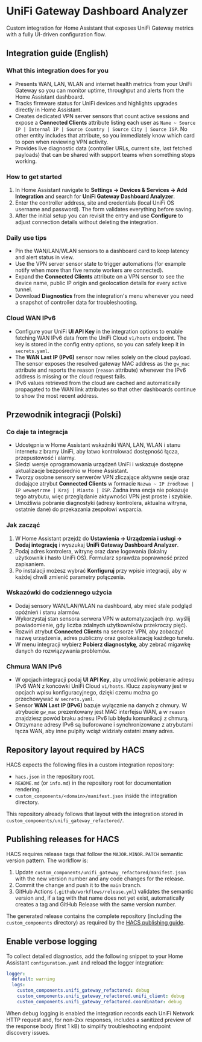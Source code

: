 
# UniFi Gateway Dashboard Analyzer

Custom integration for Home Assistant that exposes UniFi Gateway metrics with a
fully UI-driven configuration flow.

## Integration guide (English)

### What this integration does for you

- Presents WAN, LAN, WLAN and internet health metrics from your UniFi Gateway so
  you can monitor uptime, throughput and alerts from the Home Assistant
  dashboard.
- Tracks firmware status for UniFi devices and highlights upgrades directly in
  Home Assistant.
- Creates dedicated VPN server sensors that count active sessions and expose a
  **Connected Clients** attribute listing each user as
  `Name ~ Source IP | Internal IP | Source Country | Source City | Source ISP`.
  No other entity includes that attribute, so you immediately know which card
  to open when reviewing VPN activity.
- Provides live diagnostic data (controller URLs, current site, last fetched
  payloads) that can be shared with support teams when something stops working.

### How to get started

1. In Home Assistant navigate to **Settings → Devices & Services → Add
   Integration** and search for **UniFi Gateway Dashboard Analyzer**.
2. Enter the controller address, site and credentials (local UniFi OS username
   and password). The form validates everything before saving.
3. After the initial setup you can revisit the entry and use **Configure** to
   adjust connection details without deleting the integration.

### Daily use tips

- Pin the WAN/LAN/WLAN sensors to a dashboard card to keep latency and alert
  status in view.
- Use the VPN server sensor state to trigger automations (for example notify
  when more than five remote workers are connected).
- Expand the **Connected Clients** attribute on a VPN sensor to see the device
  name, public IP origin and geolocation details for every active tunnel.
- Download **Diagnostics** from the integration's menu whenever you need a
  snapshot of controller data for troubleshooting.

### Cloud WAN IPv6

- Configure your UniFi **UI API Key** in the integration options to enable
  fetching WAN IPv6 data from the UniFi Cloud `v1/hosts` endpoint. The key is
  stored in the config entry options, so you can safely keep it in
  `secrets.yaml`.
- The **WAN Last IP (IPv6)** sensor now relies solely on the cloud payload. The
  sensor exposes the resolved gateway MAC address as the `gw_mac` attribute and
  reports the reason (`reason` attribute) whenever the IPv6 address is missing
  or the cloud request fails.
- IPv6 values retrieved from the cloud are cached and automatically propagated
  to the WAN link attributes so that other dashboards continue to show the most
  recent address.

## Przewodnik integracji (Polski)

### Co daje ta integracja

- Udostępnia w Home Assistant wskaźniki WAN, LAN, WLAN i stanu internetu z
  bramy UniFi, aby łatwo kontrolować dostępność łącza, przepustowość i alarmy.
- Śledzi wersje oprogramowania urządzeń UniFi i wskazuje dostępne aktualizacje
  bezpośrednio w Home Assistant.
- Tworzy osobne sensory serwerów VPN zliczające aktywne sesje oraz dodające
  atrybut **Connected Clients** w formacie
  `Nazwa ~ IP źródłowe | IP wewnętrzne | Kraj | Miasto | ISP`. Żadna inna encja
  nie pokazuje tego atrybutu, więc przeglądanie aktywności VPN jest proste i
  szybkie.
- Umożliwia pobranie diagnostyki (adresy kontrolera, aktualna witryna, ostatnie
  dane) do przekazania zespołowi wsparcia.

### Jak zacząć

1. W Home Assistant przejdź do **Ustawienia → Urządzenia i usługi → Dodaj
   integrację** i wyszukaj **UniFi Gateway Dashboard Analyzer**.
2. Podaj adres kontrolera, witrynę oraz dane logowania (lokalny użytkownik i
   hasło UniFi OS). Formularz sprawdza poprawność przed zapisaniem.
3. Po instalacji możesz wybrać **Konfiguruj** przy wpisie integracji, aby w
   każdej chwili zmienić parametry połączenia.

### Wskazówki do codziennego użycia

- Dodaj sensory WAN/LAN/WLAN na dashboard, aby mieć stale podgląd opóźnień i
  stanu alarmów.
- Wykorzystaj stan sensora serwera VPN w automatyzacjach (np. wyślij powiadomienie,
  gdy liczba zdalnych użytkowników przekroczy pięć).
- Rozwiń atrybut **Connected Clients** na sensorze VPN, aby zobaczyć nazwę
  urządzenia, adres publiczny oraz geolokalizację każdego tunelu.
- W menu integracji wybierz **Pobierz diagnostykę**, aby zebrać migawkę danych do
  rozwiązywania problemów.

### Chmura WAN IPv6

- W opcjach integracji podaj **UI API Key**, aby umożliwić pobieranie adresu
  IPv6 WAN z końcówki UniFi Cloud `v1/hosts`. Klucz zapisywany jest w opcjach
  wpisu konfiguracyjnego, dzięki czemu można go przechowywać w `secrets.yaml`.
- Sensor **WAN Last IP (IPv6)** bazuje wyłącznie na danych z chmury. W atrybucie
  `gw_mac` prezentowany jest MAC interfejsu WAN, a w `reason` znajdziesz powód
  braku adresu IPv6 lub błędu komunikacji z chmurą.
- Otrzymane adresy IPv6 są buforowane i synchronizowane z atrybutami łącza WAN,
  aby inne pulpity wciąż widziały ostatni znany adres.

## Repository layout required by HACS

HACS expects the following files in a custom integration repository:

- `hacs.json` in the repository root.
- `README.md` (or `info.md`) in the repository root for documentation rendering.
- `custom_components/<domain>/manifest.json` inside the integration directory.

This repository already follows that layout with the integration stored in
`custom_components/unifi_gateway_refactored/`.

## Publishing releases for HACS

HACS requires release tags that follow the `MAJOR.MINOR.PATCH` semantic version
pattern. The workflow is:

1. Update `custom_components/unifi_gateway_refactored/manifest.json` with the new
   version number and any code changes for the release.
2. Commit the change and push it to the `main` branch.
3. GitHub Actions (`.github/workflows/release.yml`) validates the semantic version
   and, if a tag with that name does not yet exist, automatically creates a tag
   and GitHub Release with the same version number.

The generated release contains the complete repository (including the
`custom_components` directory) as required by the
[HACS publishing guide](https://hacs.xyz/docs/publish/).

## Enable verbose logging

To collect detailed diagnostics, add the following snippet to your Home Assistant
`configuration.yaml` and reload the logger integration:

```yaml
logger:
  default: warning
  logs:
    custom_components.unifi_gateway_refactored: debug
    custom_components.unifi_gateway_refactored.unifi_client: debug
    custom_components.unifi_gateway_refactored.coordinator: debug
```

When debug logging is enabled the integration records each UniFi Network HTTP request
and, for non-2xx responses, includes a sanitized preview of the response body (first 1 kB)
to simplify troubleshooting endpoint discovery issues.

